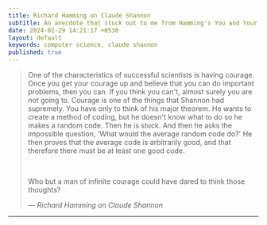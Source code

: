 ```yaml
---
title: Richard Hamming on Claude Shannon
subtitle: An anecdote that stuck out to me from Hamming's You and Your Research
date: 2024-02-29 14:21:17 +0530
layout: default
keywords: computer science, claude shannon
published: true
---
```


<blockquote>
    <p>One of the characteristics of successful scientists is having courage. Once you get your courage up and believe that you can do important problems, then you can. If you think you can't, almost surely you are not going to. Courage is one of the things that Shannon had supremely. You have only to think of his major theorem. He wants to create a method of coding, but he doesn't know what to do so he makes a random code. Then he is stuck. And then he asks the impossible question, 'What would the average random code do?' He then proves that the average code is arbitrarily good, and that therefore there must be at least one good code.</p><br>
    <p>  Who but a man of infinite courage could have dared to think those thoughts? </p>
    <cite>— Richard Hamming on Claude Shannon</cite>
</blockquote>

---
